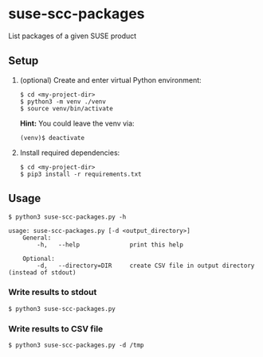 # suse-scc-packages
List packages of a given SUSE product

## Setup
1. (optional) Create and enter virtual Python environment:
   ```shell
   $ cd <my-project-dir>
   $ python3 -m venv ./venv
   $ source venv/bin/activate
   ```
   **Hint:** You could leave the venv via:
   ```shell
   (venv)$ deactivate
   ```

2. Install required dependencies:
   ```shell
   $ cd <my-project-dir>
   $ pip3 install -r requirements.txt
   ```

## Usage
```shell
$ python3 suse-scc-packages.py -h

usage: suse-scc-packages.py [-d <output_directory>]
    General:
        -h,   --help              print this help

    Optional:
        -d,   --directory=DIR     create CSV file in output directory (instead of stdout)
```

### Write results to stdout
```shell
$ python3 suse-scc-packages.py
```

### Write results to CSV file
```shell
$ python3 suse-scc-packages.py -d /tmp
```
